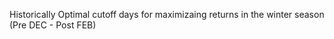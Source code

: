 Historically Optimal cutoff days for maximizaing returns in the winter season (Pre DEC - Post FEB) 
